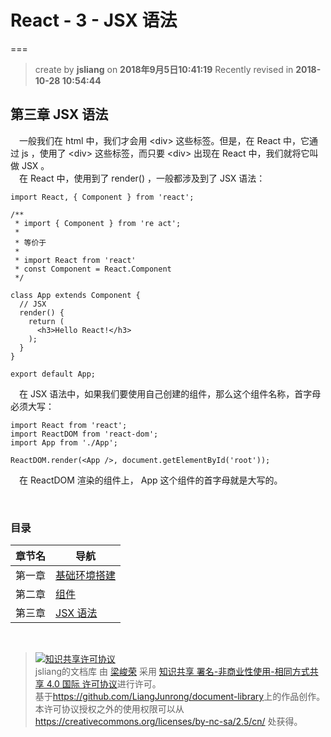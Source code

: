 # React - 3 - JSX 语法
===

> create by **jsliang** on **2018年9月5日10:41:19** 
> Recently revised in **2018-10-28 10:54:44**

## 第三章 JSX 语法
&emsp;一般我们在 html 中，我们才会用 \<div\> 这些标签。但是，在 React 中，它通过 js ，使用了 \<div\> 这些标签，而只要 \<div\> 出现在 React 中，我们就将它叫做 JSX 。  
&emsp;在 React 中，使用到了 render() ，一般都涉及到了 JSX 语法：
```
import React, { Component } from 'react';

/**
 * import { Component } from 're act';
 * 
 * 等价于
 * 
 * import React from 'react'
 * const Component = React.Component
 */

class App extends Component {
  // JSX
  render() {
    return (
      <h3>Hello React!</h3>
    );
  }
}

export default App;
```

&emsp;在 JSX 语法中，如果我们要使用自己创建的组件，那么这个组件名称，首字母必须大写：
```
import React from 'react';
import ReactDOM from 'react-dom';
import App from './App';

ReactDOM.render(<App />, document.getElementById('root'));
```
&emsp;在 ReactDOM 渲染的组件上， App 这个组件的首字母就是大写的。

<br>

###  目录
| 章节名 | 导航                                |
| ------ | ----------------------------------- |
| 第一章 | [基础环境搭建](./react-chapter1.md) |
| 第二章 | [组件](./react-chapter2.md)         |
| 第三章 | [JSX 语法](./react-chapter3.md)     |

<br>

> <a rel="license" href="http://creativecommons.org/licenses/by-nc-sa/4.0/"><img alt="知识共享许可协议" style="border-width:0" src="https://i.creativecommons.org/l/by-nc-sa/4.0/88x31.png" /></a><br /><span xmlns:dct="http://purl.org/dc/terms/" property="dct:title">jsliang的文档库</span> 由 <a xmlns:cc="http://creativecommons.org/ns#" href="https://github.com/LiangJunrong/document-library" property="cc:attributionName" rel="cc:attributionURL">梁峻荣</a> 采用 <a rel="license" href="http://creativecommons.org/licenses/by-nc-sa/4.0/">知识共享 署名-非商业性使用-相同方式共享 4.0 国际 许可协议</a>进行许可。<br />基于<a xmlns:dct="http://purl.org/dc/terms/" href="https://github.com/LiangJunrong/document-library" rel="dct:source">https://github.com/LiangJunrong/document-library</a>上的作品创作。<br />本许可协议授权之外的使用权限可以从 <a xmlns:cc="http://creativecommons.org/ns#" href="https://creativecommons.org/licenses/by-nc-sa/2.5/cn/" rel="cc:morePermissions">https://creativecommons.org/licenses/by-nc-sa/2.5/cn/</a> 处获得。